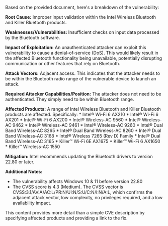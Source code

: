 Based on the provided document, here's a breakdown of the vulnerability:

**Root Cause:** Improper input validation within the Intel Wireless Bluetooth and Killer Bluetooth products.

**Weaknesses/Vulnerabilities:** Insufficient checks on input data processed by the Bluetooth software.

**Impact of Exploitation:** An unauthenticated attacker can exploit this vulnerability to cause a denial-of-service (DoS). This would likely result in the affected Bluetooth functionality being unavailable, potentially disrupting communication or other features that rely on Bluetooth.

**Attack Vectors:** Adjacent access. This indicates that the attacker needs to be within the Bluetooth radio range of the vulnerable device to launch an attack.

**Required Attacker Capabilities/Position:** The attacker does not need to be authenticated. They simply need to be within Bluetooth range.

**Affected Products:** A range of Intel Wireless Bluetooth and Killer Bluetooth products are affected.
Specifically:
    * Intel® Wi-Fi 6 AX210
    * Intel® Wi-Fi 6 AX201
    * Intel® Wi-Fi 6 AX200
    * Intel® Wireless-AC 9560
    * Intel® Wireless-AC 9462
    * Intel® Wireless-AC 9461
    * Intel® Wireless-AC 9260
    * Intel® Dual Band Wireless-AC 8265
    * Intel® Dual Band Wireless-AC 8260
    * Intel® Dual Band Wireless-AC 3168
    * Intel® Wireless 7265 (Rev D) Family
    * Intel® Dual Band Wireless-AC 3165
    * Killer™ Wi-Fi 6E AX1675
    * Killer™ Wi-Fi 6 AX1650
    * Killer™ Wireless-AC 1550

**Mitigation:** Intel recommends updating the Bluetooth drivers to version 22.80 or later.

**Additional Notes:**
- The vulnerability affects Windows 10 & 11 before version 22.80
- The CVSS score is 4.3 (Medium). The CVSS vector is CVSS:3.1/AV:A/AC:L/PR:N/UI:N/S:U/C:N/I:N/A:L, which confirms the adjacent attack vector, low complexity, no privileges required, and a low availability impact.

This content provides more detail than a simple CVE description by specifying affected products and providing a link to the fix.